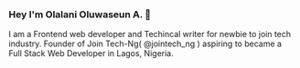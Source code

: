 ### Hey I'm Olalani Oluwaseun A. 👋

I am a Frontend web developer and Techincal writer for newbie to join tech industry. Founder of Join Tech-Ng( @jointech_ng ) aspiring to became a Full Stack Web Developer in Lagos, Nigeria.
<!--
**olalani/olalani** is a ✨ _special_ ✨ repository because its `README.md` (this file) appears on your GitHub profile.

Here are some ideas to get you started:

- 🔭 I’m currently working on Javascript
- 🌱 I’m currently learning React and NodeJS
- 👯 I’m looking to full time frontend job
- 💬 Ask me about Frontend development and Wordpress
- 📫 How to reach me: 
  -Twitter: @iam_Olalani
  -Website: olalani.github.io
- 😄 Pronouns:He/him
- ⚡ Fun fact: When am not coding, I spend nice time with my family and cooking too.
-->
